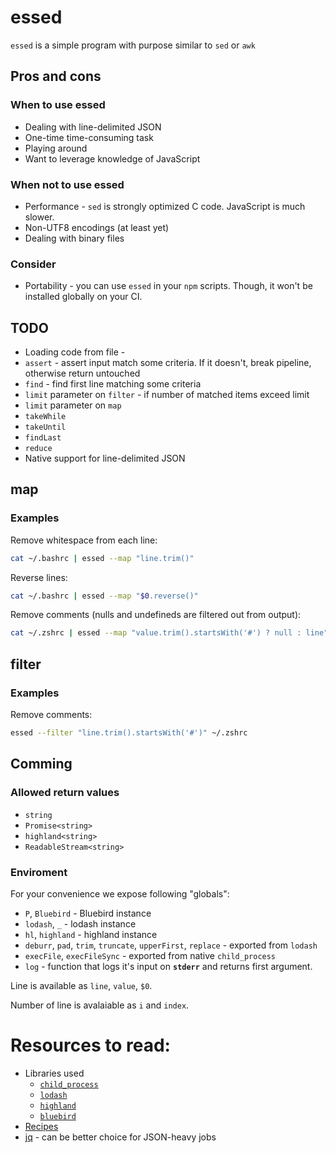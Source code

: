 # essed

`essed` is a simple program with purpose similar to `sed` or `awk`


## Pros and cons

### When to use essed

* Dealing with line-delimited JSON
* One-time time-consuming task
* Playing around
* Want to leverage knowledge of JavaScript

### When not to use essed

* Performance - `sed` is strongly optimized C code. JavaScript is much slower.
* Non-UTF8 encodings (at least yet)
* Dealing with binary files

### Consider

* Portability - you can use `essed` in your `npm` scripts. Though, it won't be installed globally on your CI.




## TODO
* Loading code from file - 
* `assert` - assert input match some criteria. If it doesn't, break pipeline, otherwise return untouched
* `find` - find first line matching some criteria
* `limit` parameter on `filter` - if number of matched items exceed limit
* `limit` parameter on `map`
* `takeWhile`
* `takeUntil`
* `findLast`
* `reduce`
* Native support for line-delimited JSON

## map

### Examples

Remove whitespace from each line:
```bash
cat ~/.bashrc | essed --map "line.trim()"
```

Reverse lines:
```bash
cat ~/.bashrc | essed --map "$0.reverse()"
```

Remove comments (nulls and undefineds are filtered out from output):

```bash
cat ~/.zshrc | essed --map "value.trim().startsWith('#') ? null : line"
```

## filter

### Examples

Remove comments:
```bash
essed --filter "line.trim().startsWith('#')" ~/.zshrc
```

## Comming

### Allowed return values

* `string`
* `Promise<string>`
* `highland<string>`
* `ReadableStream<string>`

### Enviroment

For your convenience we expose following "globals":
* `P`, `Bluebird` - Bluebird instance
* `lodash`, `_` - lodash instance
* `hl`, `highland` - highland instance
* `deburr`, `pad`, `trim`, `truncate`, `upperFirst`, `replace` - exported from `lodash`
* `execFile`, `execFileSync` - exported from native `child_process`
* `log` - function that logs it's input on **`stderr`** and returns first argument.

Line is available as `line`, `value`, `$0`.

Number of line is avalaiable as `i` and `index`.

# Resources to read:

* Libraries used
  * [`child_process`](https://nodejs.org/api/child_process.html)
  * [`lodash`](https://lodash.com/docs/)
  * [`highland`](http://highlandjs.org/)
  * [`bluebird`](http://bluebirdjs.com/docs/api-reference.html)
* [Recipes](./recipes.md)
* [jq](https://stedolan.github.io/jq/) - can be better choice for JSON-heavy jobs